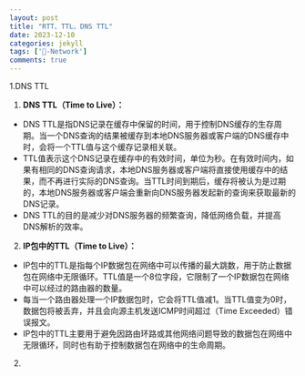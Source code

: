 ```yaml
---
layout: post
title: "RTT、TTL、DNS TTL"
date: 2023-12-10
categories: jekyll
tags: ['🥁-Network']
comments: true
---
```


1.DNS TTL

1. **DNS TTL（Time to Live）：**
- DNS TTL是指DNS记录在缓存中保留的时间，用于控制DNS缓存的生存周期。当一个DNS查询的结果被缓存到本地DNS服务器或客户端的DNS缓存中时，会将一个TTL值与这个缓存记录相关联。
- TTL值表示这个DNS记录在缓存中的有效时间，单位为秒。在有效时间内，如果有相同的DNS查询请求，本地DNS服务器或客户端将直接使用缓存中的结果，而不再进行实际的DNS查询。当TTL时间到期后，缓存将被认为是过期的，本地DNS服务器或客户端会重新向DNS服务器发起新的查询来获取最新的DNS记录。
- DNS TTL的目的是减少对DNS服务器的频繁查询，降低网络负载，并提高DNS解析的效率。
2. **IP包中的TTL（Time to Live）：**
- IP包中的TTL是指每个IP数据包在网络中可以传播的最大跳数，用于防止数据包在网络中无限循环。TTL值是一个8位字段，它限制了一个IP数据包在网络中可以经过的路由器的数量。
- 每当一个路由器处理一个IP数据包时，它会将TTL值减1。当TTL值变为0时，数据包将被丢弃，并且会向源主机发送ICMP时间超过（Time Exceeded）错误报文。
- IP包中的TTL主要用于避免因路由环路或其他网络问题导致的数据包在网络中无限循环，同时也有助于控制数据包在网络中的生命周期。

2.
